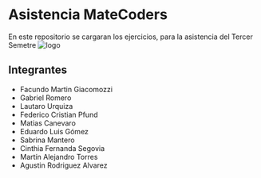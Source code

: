 # Asistencia MateCoders
En este repositorio se cargaran los ejercicios, para la asistencia del
Tercer Semetre
![logo](./img/logo.jpeg)

## Integrantes
- Facundo Martin Giacomozzi
- Gabriel Romero
- Lautaro Urquiza
- Federico Cristian Pfund
- Matias Canevaro
- Eduardo Luis Gómez
- Sabrina Mantero
- Cinthia Fernanda Segovia
- Martín Alejandro Torres
- Agustin Rodriguez Alvarez

